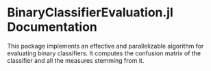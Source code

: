 # BinaryClassifierEvaluation.jl Documentation

This package implements an effective and parallelizable algorithm for evaluating binary classifiers. It computes the confusion matrix of the classifier and all the measures stemming from it.
